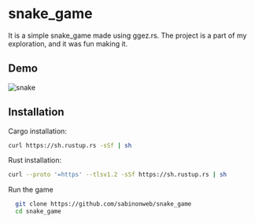 
# snake_game

It is a simple snake_game made using ggez.rs. The project is a part of my exploration, and it was fun making it.


## Demo

![snake](https://github.com/sabinonweb/snake_game/assets/123313687/5a58ca22-feec-4f6a-b8fc-ef22263ad9fe)

## Installation

Cargo installation:
```bash
curl https://sh.rustup.rs -sSf | sh
```
Rust installation:
```bash
curl --proto '=https' --tlsv1.2 -sSf https://sh.rustup.rs | sh
```

Run the game

```bash
  git clone https://github.com/sabinonweb/snake_game
  cd snake_game
```
    
